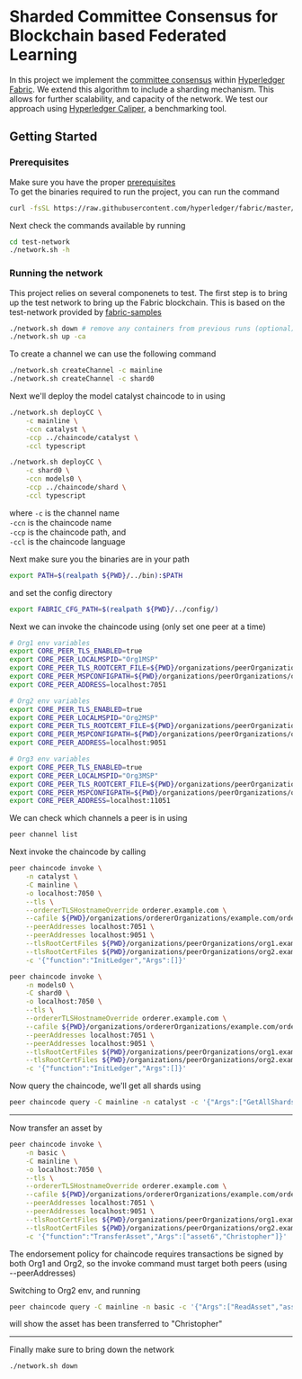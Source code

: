 # Sharded Committee Consensus for Blockchain based Federated Learning

In this project we implement the [committee consensus](https://arxiv.org/pdf/2004.00773.pdf) within [Hyperledger Fabric](https://www.hyperledger.org/use/fabric). We extend this algorithm to include a sharding mechanism. This allows for further scalability, and capacity of the network. We test our approach using [Hyperledger Caliper](https://www.hyperledger.org/use/caliper), a benchmarking tool.

## Getting Started

### Prerequisites

Make sure you have the proper [prerequisites](https://hyperledger-fabric.readthedocs.io/en/release-2.2/prereqs.html)  
To get the binaries required to run the project, you can run the command

```sh
curl -fsSL https://raw.githubusercontent.com/hyperledger/fabric/master/scripts/bootstrap.sh | bash -s
```

Next check the commands available by running

```sh
cd test-network
./network.sh -h
```

### Running the network

This project relies on several componenets to test. The first step is to bring up the test network to bring up the Fabric blockchain. This is based on the test-network provided by [fabric-samples](https://github.com/hyperledger/fabric-samples)

```sh
./network.sh down # remove any containers from previous runs (optional)
./network.sh up -ca
```

To create a channel we can use the following command

```sh
./network.sh createChannel -c mainline
./network.sh createChannel -c shard0
```

Next we'll deploy the model catalyst chaincode to in using

```sh
./network.sh deployCC \
    -c mainline \
    -ccn catalyst \
    -ccp ../chaincode/catalyst \
    -ccl typescript

./network.sh deployCC \
    -c shard0 \
    -ccn models0 \
    -ccp ../chaincode/shard \
    -ccl typescript
```

where `-c` is the channel name  
`-ccn` is the chaincode name  
`-ccp` is the chaincode path, and  
`-ccl` is the chaincode language

Next make sure you the binaries are in your path

```sh
export PATH=$(realpath ${PWD}/../bin):$PATH
```

and set the config directory

```sh
export FABRIC_CFG_PATH=$(realpath ${PWD}/../config/)
```

Next we can invoke the chaincode using (only set one peer at a time)

```sh
# Org1 env variables
export CORE_PEER_TLS_ENABLED=true
export CORE_PEER_LOCALMSPID="Org1MSP"
export CORE_PEER_TLS_ROOTCERT_FILE=${PWD}/organizations/peerOrganizations/org1.example.com/peers/peer0.org1.example.com/tls/ca.crt
export CORE_PEER_MSPCONFIGPATH=${PWD}/organizations/peerOrganizations/org1.example.com/users/Admin@org1.example.com/msp
export CORE_PEER_ADDRESS=localhost:7051

# Org2 env variables
export CORE_PEER_TLS_ENABLED=true
export CORE_PEER_LOCALMSPID="Org2MSP"
export CORE_PEER_TLS_ROOTCERT_FILE=${PWD}/organizations/peerOrganizations/org2.example.com/peers/peer0.org2.example.com/tls/ca.crt
export CORE_PEER_MSPCONFIGPATH=${PWD}/organizations/peerOrganizations/org2.example.com/users/Admin@org2.example.com/msp
export CORE_PEER_ADDRESS=localhost:9051

# Org3 env variables
export CORE_PEER_TLS_ENABLED=true
export CORE_PEER_LOCALMSPID="Org3MSP"
export CORE_PEER_TLS_ROOTCERT_FILE=${PWD}/organizations/peerOrganizations/org3.example.com/peers/peer0.org3.example.com/tls/ca.crt
export CORE_PEER_MSPCONFIGPATH=${PWD}/organizations/peerOrganizations/org3.example.com/users/Admin@org3.example.com/msp
export CORE_PEER_ADDRESS=localhost:11051
```

We can check which channels a peer is in using

```sh
peer channel list
```

Next invoke the chaincode by calling

```sh
peer chaincode invoke \
    -n catalyst \
    -C mainline \
    -o localhost:7050 \
    --tls \
    --ordererTLSHostnameOverride orderer.example.com \
    --cafile ${PWD}/organizations/ordererOrganizations/example.com/orderers/orderer.example.com/msp/tlscacerts/tlsca.example.com-cert.pem \
    --peerAddresses localhost:7051 \
    --peerAddresses localhost:9051 \
    --tlsRootCertFiles ${PWD}/organizations/peerOrganizations/org1.example.com/peers/peer0.org1.example.com/tls/ca.crt \
    --tlsRootCertFiles ${PWD}/organizations/peerOrganizations/org2.example.com/peers/peer0.org2.example.com/tls/ca.crt \
    -c '{"function":"InitLedger","Args":[]}'
```

```sh
peer chaincode invoke \
    -n models0 \
    -C shard0 \
    -o localhost:7050 \
    --tls \
    --ordererTLSHostnameOverride orderer.example.com \
    --cafile ${PWD}/organizations/ordererOrganizations/example.com/orderers/orderer.example.com/msp/tlscacerts/tlsca.example.com-cert.pem \
    --peerAddresses localhost:7051 \
    --peerAddresses localhost:9051 \
    --tlsRootCertFiles ${PWD}/organizations/peerOrganizations/org1.example.com/peers/peer0.org1.example.com/tls/ca.crt \
    --tlsRootCertFiles ${PWD}/organizations/peerOrganizations/org2.example.com/peers/peer0.org2.example.com/tls/ca.crt \
    -c '{"function":"InitLedger","Args":[]}'
```

Now query the chaincode, we'll get all shards using

```sh
peer chaincode query -C mainline -n catalyst -c '{"Args":["GetAllShards"]}'
```

---

Now transfer an asset by

```sh
peer chaincode invoke \
    -n basic \
    -C mainline \
    -o localhost:7050 \
    --tls \
    --ordererTLSHostnameOverride orderer.example.com \
    --cafile ${PWD}/organizations/ordererOrganizations/example.com/orderers/orderer.example.com/msp/tlscacerts/tlsca.example.com-cert.pem \
    --peerAddresses localhost:7051 \
    --peerAddresses localhost:9051 \
    --tlsRootCertFiles ${PWD}/organizations/peerOrganizations/org1.example.com/peers/peer0.org1.example.com/tls/ca.crt \
    --tlsRootCertFiles ${PWD}/organizations/peerOrganizations/org2.example.com/peers/peer0.org2.example.com/tls/ca.crt \
    -c '{"function":"TransferAsset","Args":["asset6","Christopher"]}'
```

The endorsement policy for chaincode requires transactions be signed by both Org1 and Org2, so the invoke command must target both peers (using --peerAddresses)

Switching to Org2 env, and running

```sh
peer chaincode query -C mainline -n basic -c '{"Args":["ReadAsset","asset6"]}'
```

will show the asset has been transferred to "Christopher"

---

Finally make sure to bring down the network

```sh
./network.sh down
```
